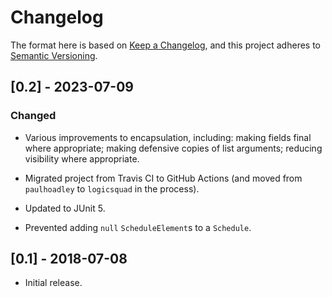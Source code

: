 # Changelog

The format here is based on [Keep a Changelog](https://keepachangelog.com/en/1.0.0/),
and this project adheres to [Semantic Versioning](https://semver.org/spec/v2.0.0.html).

## [0.2] - 2023-07-09
### Changed
- Various improvements to encapsulation, including: making fields
  final where appropriate; making defensive copies of list arguments;
  reducing visibility where appropriate.

- Migrated project from Travis CI to GitHub Actions (and moved from
  `paulhoadley` to `logicsquad` in the process).

- Updated to JUnit 5.

- Prevented adding `null` `ScheduleElement`s to a `Schedule`.

## [0.1] - 2018-07-08
- Initial release.
